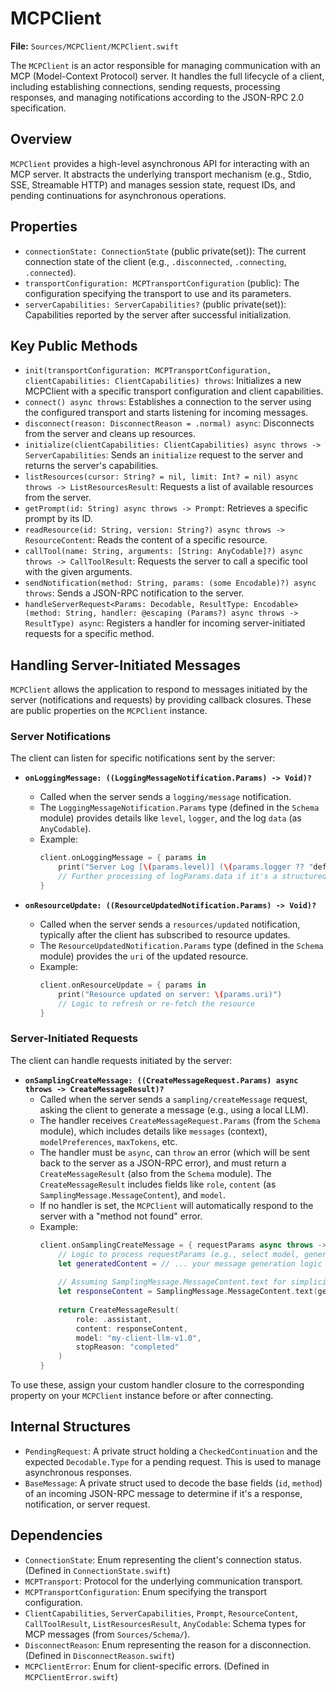 # MCPClient

**File:** `Sources/MCPClient/MCPClient.swift`

The `MCPClient` is an actor responsible for managing communication with an MCP (Model-Context Protocol) server. It handles the full lifecycle of a client, including establishing connections, sending requests, processing responses, and managing notifications according to the JSON-RPC 2.0 specification.

## Overview

`MCPClient` provides a high-level asynchronous API for interacting with an MCP server. It abstracts the underlying transport mechanism (e.g., Stdio, SSE, Streamable HTTP) and manages session state, request IDs, and pending continuations for asynchronous operations.

## Properties

-   `connectionState: ConnectionState` (public private(set)): The current connection state of the client (e.g., `.disconnected`, `.connecting`, `.connected`).
-   `transportConfiguration: MCPTransportConfiguration` (public): The configuration specifying the transport to use and its parameters.
-   `serverCapabilities: ServerCapabilities?` (public private(set)): Capabilities reported by the server after successful initialization.

## Key Public Methods

-   `init(transportConfiguration: MCPTransportConfiguration, clientCapabilities: ClientCapabilities) throws`:
    Initializes a new MCPClient with a specific transport configuration and client capabilities.
-   `connect() async throws`:
    Establishes a connection to the server using the configured transport and starts listening for incoming messages.
-   `disconnect(reason: DisconnectReason = .normal) async`:
    Disconnects from the server and cleans up resources.
-   `initialize(clientCapabilities: ClientCapabilities) async throws -> ServerCapabilities`:
    Sends an `initialize` request to the server and returns the server's capabilities.
-   `listResources(cursor: String? = nil, limit: Int? = nil) async throws -> ListResourcesResult`:
    Requests a list of available resources from the server.
-   `getPrompt(id: String) async throws -> Prompt`:
    Retrieves a specific prompt by its ID.
-   `readResource(id: String, version: String?) async throws -> ResourceContent`:
    Reads the content of a specific resource.
-   `callTool(name: String, arguments: [String: AnyCodable]?) async throws -> CallToolResult`:
    Requests the server to call a specific tool with the given arguments.
-   `sendNotification(method: String, params: (some Encodable)?) async throws`:
    Sends a JSON-RPC notification to the server.
-   `handleServerRequest<Params: Decodable, ResultType: Encodable>(method: String, handler: @escaping (Params?) async throws -> ResultType) async`:
    Registers a handler for incoming server-initiated requests for a specific method.

## Handling Server-Initiated Messages

`MCPClient` allows the application to respond to messages initiated by the server (notifications and requests) by providing callback closures. These are public properties on the `MCPClient` instance.

### Server Notifications

The client can listen for specific notifications sent by the server:

*   **`onLoggingMessage: ((LoggingMessageNotification.Params) -> Void)?`**
    *   Called when the server sends a `logging/message` notification.
    *   The `LoggingMessageNotification.Params` type (defined in the `Schema` module) provides details like `level`, `logger`, and the log `data` (as `AnyCodable`).
    *   Example:
        ```swift
        client.onLoggingMessage = { params in
            print("Server Log [\(params.level)] (\(params.logger ?? "default")): \(params.data)")
            // Further processing of logParams.data if it's a structured object
        }
        ```

*   **`onResourceUpdate: ((ResourceUpdatedNotification.Params) -> Void)?`**
    *   Called when the server sends a `resources/updated` notification, typically after the client has subscribed to resource updates.
    *   The `ResourceUpdatedNotification.Params` type (defined in the `Schema` module) provides the `uri` of the updated resource.
    *   Example:
        ```swift
        client.onResourceUpdate = { params in
            print("Resource updated on server: \(params.uri)")
            // Logic to refresh or re-fetch the resource
        }
        ```

### Server-Initiated Requests

The client can handle requests initiated by the server:

*   **`onSamplingCreateMessage: ((CreateMessageRequest.Params) async throws -> CreateMessageResult)?`**
    *   Called when the server sends a `sampling/createMessage` request, asking the client to generate a message (e.g., using a local LLM).
    *   The handler receives `CreateMessageRequest.Params` (from the `Schema` module), which includes details like `messages` (context), `modelPreferences`, `maxTokens`, etc.
    *   The handler must be `async`, can `throw` an error (which will be sent back to the server as a JSON-RPC error), and must return a `CreateMessageResult` (also from the `Schema` module). The `CreateMessageResult` includes fields like `role`, `content` (as `SamplingMessage.MessageContent`), and `model`.
    *   If no handler is set, the `MCPClient` will automatically respond to the server with a "method not found" error.
    *   Example:
        ```swift
        client.onSamplingCreateMessage = { requestParams async throws -> CreateMessageResult in
            // Logic to process requestParams (e.g., select model, generate content)
            let generatedContent = // ... your message generation logic ...
            
            // Assuming SamplingMessage.MessageContent.text for simplicity
            let responseContent = SamplingMessage.MessageContent.text(generatedContent)
            
            return CreateMessageResult(
                role: .assistant, 
                content: responseContent,
                model: "my-client-llm-v1.0",
                stopReason: "completed"
            )
        }
        ```

To use these, assign your custom handler closure to the corresponding property on your `MCPClient` instance before or after connecting.

## Internal Structures

-   `PendingRequest`: A private struct holding a `CheckedContinuation` and the expected `Decodable.Type` for a pending request. This is used to manage asynchronous responses.
-   `BaseMessage`: A private struct used to decode the base fields (`id`, `method`) of an incoming JSON-RPC message to determine if it's a response, notification, or server request.

## Dependencies

-   `ConnectionState`: Enum representing the client's connection status. (Defined in `ConnectionState.swift`)
-   `MCPTransport`: Protocol for the underlying communication transport.
-   `MCPTransportConfiguration`: Enum specifying the transport configuration.
-   `ClientCapabilities`, `ServerCapabilities`, `Prompt`, `ResourceContent`, `CallToolResult`, `ListResourcesResult`, `AnyCodable`: Schema types for MCP messages (from `Sources/Schema/`).
-   `DisconnectReason`: Enum representing the reason for a disconnection. (Defined in `DisconnectReason.swift`)
-   `MCPClientError`: Enum for client-specific errors. (Defined in `MCPClientError.swift`)
